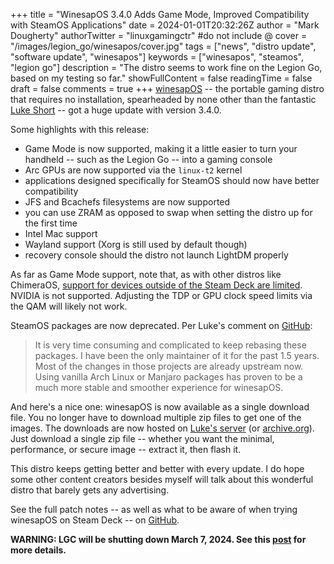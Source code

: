 +++
title = "WinesapOS 3.4.0 Adds Game Mode, Improved Compatibility with SteamOS Applications"
date = 2024-01-01T20:32:26Z
author = "Mark Dougherty"
authorTwitter = "linuxgamingctr" #do not include @
cover = "/images/legion_go/winesapos/cover.jpg"
tags = ["news", "distro update", "software update", "winesapos"]
keywords = ["winesapos", "steamos", "legion go"]
description = "The distro seems to work fine on the Legion Go, based on my testing so far."
showFullContent = false
readingTime = false
draft = false
comments = true
+++
[winesapOS](https://linuxgamingcentral.com/tags/winesapos) -- the portable gaming distro that requires no installation, spearheaded by none other than the fantastic [Luke Short](https://linuxgamingcentral.com/posts/interview-with-luke-short-creator-of-winesapos/) -- got a huge update with version 3.4.0.

Some highlights with this release:
- Game Mode is now supported, making it a little easier to turn your handheld -- such as the Legion Go -- into a gaming console
- Arc GPUs are now supported via the `linux-t2` kernel
- applications designed specifically for SteamOS should now have better compatibility
- JFS and Bcachefs filesystems are now supported
- you can use ZRAM as opposed to swap when setting the distro up for the first time
- Intel Mac support
- Wayland support (Xorg is still used by default though)
- recovery console should the distro not launch LightDM properly

As far as Game Mode support, note that, as with other distros like ChimeraOS, [support for devices outside of the Steam Deck are limited](https://github.com/LukeShortCloud/winesapOS/tree/3.4.0?tab=readme-ov-file#steam-deck-game-mode). NVIDIA is not supported. Adjusting the TDP or GPU clock speed limits via the QAM will likely not work.

SteamOS packages are now deprecated. Per Luke's comment on [GitHub](https://github.com/LukeShortCloud/winesapOS/issues/561#issuecomment-1835365823):
> It is very time consuming and complicated to keep rebasing these packages. I have been the only maintainer of it for the past 1.5 years. Most of the changes in those projects are already upstream now. Using vanilla Arch Linux or Manjaro packages has proven to be a much more stable and smoother experience for winesapOS.

And here's a nice one: winesapOS is now available as a single download file. You no longer have to download multiple zip files to get one of the images. The downloads are now hosted on [Luke's server](https://winesapos.lukeshort.cloud/repo/iso/winesapos-3.4.0/) (or [archive.org](https://archive.org/download/winesapos-340)). Just download a single zip file -- whether you want the minimal, performance, or secure image -- extract it, then flash it.

This distro keeps getting better and better with every update. I do hope some other content creators besides myself will talk about this wonderful distro that barely gets any advertising.

See the full patch notes -- as well as what to be aware of when trying winesapOS on Steam Deck -- on [GitHub](https://github.com/LukeShortCloud/winesapOS/releases/tag/3.4.0).

**WARNING: LGC will be shutting down March 7, 2024. See this [post](https://linuxgamingcentral.com/posts/the-end-of-lgc/) for more details.**
